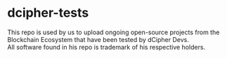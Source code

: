 # dcipher-tests
This repo is used by us to upload ongoing open-source projects from the Blockchain Ecosystem that have been tested by dCipher Devs.</br>
All software found in his repo is trademark of his respective holders. 
